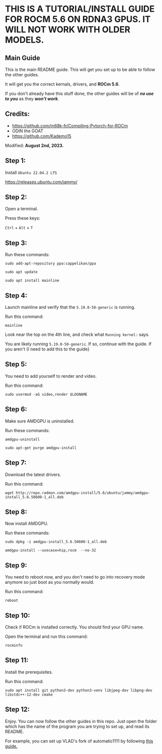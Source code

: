 # THIS IS A TUTORIAL/INSTALL GUIDE FOR ROCM 5.6 ON RDNA3 GPUS. IT WILL NOT WORK WITH OLDER MODELS.
## Main Guide
This is the main README guide. This will get you set up to be able to follow the other guides.

It will get you the correct kernals, drivers, and **ROCm 5.6**.

If you don't already have this stuff done, the other guides will be of ***no use to you*** as they ***won't work***.

## Credits:
- https://github.com/m68k-fr/Compiling-Pytorch-for-ROCm
- ODIN the GOAT
- https://github.com/Kademo15

Modified: **August 2nd, 2023.**

## Step 1:
Install `Ubuntu 22.04.2 LTS`

https://releases.ubuntu.com/jammy/

## Step 2:
Open a terminal.

Press these keys:

`Ctrl` + `Alt` + `T`

## Step 3:
Run these commands:

`sudo add-apt-repository ppa:cappelikan/ppa`

`sudo apt update`

`sudo apt install mainline`

## Step 4:
Launch mainline and verify that the `5.19.0-50-generic` is running.

Run this command:

`mainline`

Look near the top on the 4th line, and check what `Running kernel:` says.

You are likely running `5.19.0-50-generic`. If so, continue with the guide. If you aren't {I need to add this to the guide}

## Step 5:
You need to add yourself to render and video.

Run this command:

`sudo usermod -aG video,render $LOGNAME`

## Step 6:
Make sure AMDGPU is uninstalled.

Run these commands:

`amdgpu-uninstall`

`sudo apt-get purge amdgpu-install`

## Step 7:
Download the latest drivers.

Run this command:

`wget http://repo.radeon.com/amdgpu-install/5.6/ubuntu/jammy/amdgpu-install_5.6.50600-1_all.deb`

## Step 8:
Now install AMDGPU.

Run these commands:

`sudo dpkg -i amdgpu-install_5.6.50600-1_all.deb`

`amdgpu-install --usecase=hip,rocm  --no-32`

## Step 9:
You need to reboot now, and you don't need to go into recovery mode anymore so just boot as you normally would.

Run this command:

`reboot`

## Step 10:
Check if ROCm is installed correctly. You should find your GPU name.

Open the terminal and run this command:

`rocminfo`

## Step 11:
Install the prerequisites.

Run this command:

`sudo apt install git python3-dev python3-venv libjpeg-dev libpng-dev libstdc++-12-dev cmake`

## Step 12:
Enjoy. You can now follow the other guides in this repo. Just open the folder which has the name of the program you are trying to set up, and read its README.

For example, you can set up VLAD's fork of automatic1111 by following [this guide.](https://github.com/xzuyn/ROCm-Guides/tree/main/VLAD_SD.Next)
